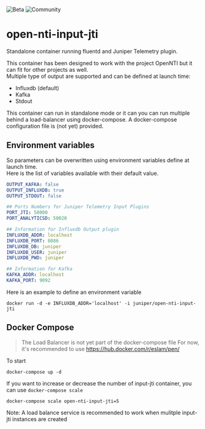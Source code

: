 ![Beta](https://img.shields.io/badge/status-beta-yellowgreen.svg?style=flat "Beta")
![Community](https://img.shields.io/badge/support-community-blue.svg?style=flat "Community")

# open-nti-input-jti

Standalone container running fluentd and Juniper Telemetry plugin.  

This container has been designed to work with the project OpenNTI but it can fit for other projects as well.  
Multiple type of output are supported and can be defined at launch time:
- Influxdb (default)
- Kafka
- Stdout

This container can run in standalone mode or it can you can run multiple behind a load-balancer using docker-compose.
A docker-compose configuration file is (not yet) provided.

## Environment variables

So parameters can be overwritten using environment variables define at launch time.   
Here is the list of variables available with their default value.

```yaml
OUTPUT_KAFKA: false
OUTPUT_INFLUXDB: true
OUTPUT_STDOUT: false

## Ports Numbers for Juniper Telemetry Input Plugins
PORT_JTI: 50000
PORT_ANALYTICSD: 50020

## Information for Influxdb Output plugin
INFLUXDB_ADDR: localhost
INFLUXDB_PORT: 8086
INFLUXDB_DB: juniper
INFLUXDB_USER: juniper
INFLUXDB_PWD: juniper

## Information for Kafka
KAFKA_ADDR: localhost
KAFKA_PORT: 9092
```

Here is an example to define an environment variable
```
docker run -d -e INFLUXDB_ADDR='localhost' -i juniper/open-nti-input-jti
```

## Docker Compose

> The Load Balancer is not yet part of the docker-compose file
> For now, it's recommended to use https://hub.docker.com/r/eslam/pen/

To start
```
docker-compose up -d
```

If you want to increase or decrease the number of input-jti container, you can use `docker-compose scale`
```
docker-compose scale open-nti-input-jti=5
```
Note:  A load balance service is recommended to work when mulitple input-jti instances are created
